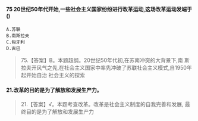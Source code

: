 #### 75 20世纪50年代开始,一些社会主义国家纷纷进行改革运动,这场改革运动发端于()
    A.苏联
    B.南斯拉夫
    C.匈牙利
    D.古巴
>   75.【答案】B。本题超纲。20世纪50年代初,在苏南冲突的大背景下,南
    斯拉夫开风气之先,在社会主义国家中率先冲破了苏联社会主义模式,自1950年起开始自治
    社会主义的探索

#### 21.改革的目的是为了解放和发展生产力。
>   21.【答案】√。本题考查改革。改革是社会主义制度的自我完善和发展,
    最终目的是为了解放和发展生产力















   